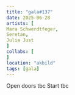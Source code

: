 ```yaml
---
title: "gala#137"
date: 2025-06-28
artists: [
Mara Schwerdtfeger,
Seretan,
Julia Just
]
collabs: [
]
location: "akbild"
tags: [gala]
---
```

Open doors tbc
Start tbc
